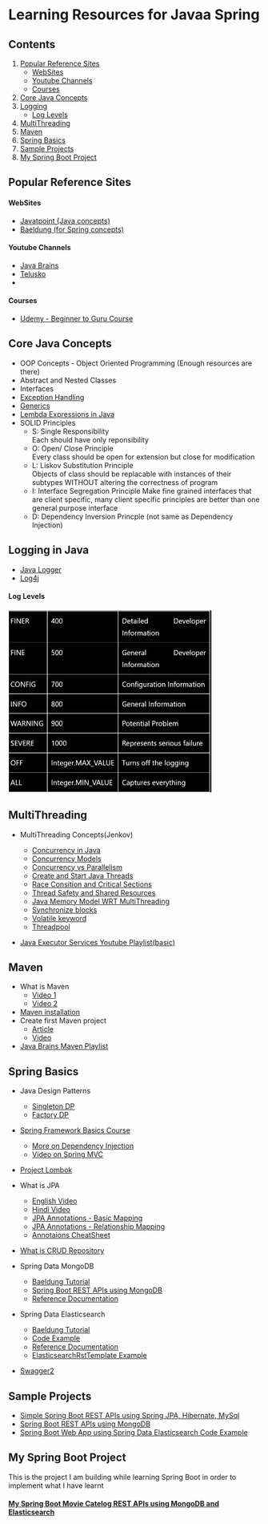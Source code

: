 # Learning Resources for Javaa Spring

## Contents

1. [Popular Reference Sites](#popular-reference-sites)
   - [WebSites](#websites)
   - [Youtube Channels](#youtube-channels)
   - [Courses](#courses)
1. [Core Java Concepts](#core-java-concepts)
2. [Logging](#logging-in-java)
   - [Log Levels](#log-levels)
3. [MultiThreading](#multithreading)
4. [Maven](#maven)
6. [Spring Basics](#spring-basics)
7. [Sample Projects](#sample-projects)
8. [My Spring Boot Project](#my-spring-boot-project)

## Popular Reference Sites

#### WebSites
   - [Javatpoint (Java concepts)](https://www.javatpoint.com/)
   - [Baeldung (for Spring concepts)](https://www.baeldung.com/)

#### Youtube Channels
   - [Java Brains](https://www.youtube.com/user/koushks)
   - [Telusko](https://www.youtube.com/user/javaboynavin)
   - []()

#### Courses
   - [Udemy - Beginner to Guru Course](https://www.udemy.com/course/spring-framework-5-beginner-to-guru/ )

## Core Java Concepts

- OOP Concepts - Object Oriented Programming (Enough resources are there)
- Abstract and Nested Classes
- Interfaces
- [Exception Handling]()
- [Generics]()
- [Lembda Expressions in Java]()
- SOLID Principles
   - S: Single Responsibility   
   Each should have only reponsibility
   - O: Open/ Close Principle  
   Every class should be open for extension but close for modification
   - L: Liskov Substitution Principle  
   Objects of class should be replacable with instances of their subtypes WITHOUT altering the correctness of program
   - I: Interface Segregation Principle
   Make fine grained interfaces that are client specific, many client specific principles are better than one general purpose interface
   - D: Dependency Inversion Princple (not same as Dependency Injection)

## Logging in Java

- [Java Logger](https://www.javatpoint.com/java-logger)
- [Log4j](https://www.javatpoint.com/introduction-to-log4j)

#### Log Levels  
![Log Levels](pictures/log-levels.png)

## MultiThreading

- MultiThreading Concepts(Jenkov)
   - [Concurrency in Java]( http://tutorials.jenkov.com/java-concurrency/index.html)
   - [Concurrency Models](http://tutorials.jenkov.com/java-concurrency/concurrency-models.html)
   - [Concurrency vs Parallelism](http://tutorials.jenkov.com/java-concurrency/concurrency-vs-parallelism.html)
   - [Create and Start Java Threads](https://www.youtube.com/watch?v=eQk5AWcTS8w)
   - [Race Consition and Critical Sections](https://www.youtube.com/watch?v=RMR75VzYoos&list=PLL8woMHwr36EDxjUoCzboZjedsnhLP1j4&index=9)
   - [Thread Safety and Shared Resources](http://tutorials.jenkov.com/java-concurrency/thread-safety.html)
   - [Java Memory Model WRT MultiThreading](https://www.youtube.com/watch?v=LCSqZyjBwWA&list=PLL8woMHwr36EDxjUoCzboZjedsnhLP1j4&index=6)
   - [Synchronize blocks](https://www.youtube.com/watch?v=eKWjfZ-TUdo&list=PLL8woMHwr36EDxjUoCzboZjedsnhLP1j4&index=7)
   - [Volatile keyword](https://www.youtube.com/watch?v=nhYIEqt-jvY&list=PLL8woMHwr36EDxjUoCzboZjedsnhLP1j4&index=6)
   - [Threadpool](https://www.youtube.com/watch?v=ZcKt5FYd3bU&list=PLL8woMHwr36EDxjUoCzboZjedsnhLP1j4&index=12)

- [Java Executor Services Youtube Playlist(basic)](https://www.youtube.com/playlist?list=PLPn4T86dJstfydxMrepAcakR3MSZEHaa5)

## Maven

- What is Maven
   - [Video 1](https://www.youtube.com/watch?v=dqJanLvjDqc)
   - [Video 2](https://www.youtube.com/watch?v=bSaBmXFym30)
- [Maven installation](https://mkyong.com/maven/how-to-install-maven-in-windows/)
- Create first Maven project
   - [Article](https://www.baeldung.com/maven)
   - [Video](https://www.youtube.com/watch?v=uEYjXpMDJiU )
- [Java Brains Maven Playlist](https://www.youtube.com/playlist?list=PL92E89440B7BFD0F6)

## Spring Basics

- Java Design Patterns
   - [Singleton DP](https://www.javatpoint.com/singleton-design-pattern-in-java)
   - [Factory DP](https://www.tutorialspoint.com/design_pattern/factory_pattern.htm)

- [Spring Framework Basics Course](https://www.tutorialspoint.com/spring/index.htm)
   - [More on Dependency Injection](https://www.baeldung.com/spring-dependency-injection)
   - [Video on Spring MVC](https://www.youtube.com/watch?v=y8zyPlIdTyE)

- [Project Lombok](https://projectlombok.org/features/all)
- What is JPA
   - [English Video](https://www.youtube.com/c/JavaBrainsChannel/playlists?view=50&sort=dd&shelf_id=3)
   - [Hindi Video](https://www.youtube.com/watch?v=agTUJ4aVJSQ)
   - [JPA Annotations - Basic Mapping](https://stackabuse.com/guide-to-jpa-with-hibernate-basic-mapping)
   - [JPA Annotations - Relationship Mapping](https://stackabuse.com/a-guide-to-jpa-with-hibernate-relationship-mapping)
   - [Annotaions CheatSheet](pictures/AssociationMappingsWithJPAandHibernate.pdf)
- [What is CRUD Repository](https://www.youtube.com/c/JavaBrainsChannel/playlists?view=50&sort=dd&shelf_id=3)
- Spring Data MongoDB
   - [Baeldung Tutorial](https://www.baeldung.com/spring-data-mongodb-guide)
   - [Spring Boot REST APIs using MongoDB](https://www.bezkoder.com/spring-boot-mongodb-crud/)
   - [Reference Documentation](https://docs.spring.io/spring-data/mongodb/docs/current/reference/html/#preface)

- Spring Data Elasticsearch
   - [Baeldung Tutorial](https://www.baeldung.com/spring-data-elasticsearch-tutorial)
   - [Code Example](https://reflectoring.io/spring-boot-elasticsearch/)
   - [Reference Documentation](https://docs.spring.io/spring-data/elasticsearch/docs/current/reference/html/#reference)
   - [ElasticsearchRstTemplate Example](https://reflectoring.io/spring-boot-elasticsearch/)
- [Swagger2](https://dzone.com/articles/spring-boot-restful-api-documentation-with-swagger)

## Sample Projects

- [Simple Spring Boot REST APIs using Spring JPA, Hibernate, MySql](https://dzone.com/articles/how-to-create-rest-api-with-spring-boot)   
- [Spring Boot REST APIs using MongoDB](https://www.bezkoder.com/spring-boot-mongodb-crud/)
- [Spring Boot Web App using Spring Data Elasticsearch Code Example](https://reflectoring.io/spring-boot-elasticsearch/)

## My Spring Boot Project

This is the project I am building while learning Spring Boot in order to implement what I have learnt
<!-- #### [My Spring Boot Movie Catelog REST APIs using H2 Database and MySQL](https://github.com/AVNV2201/spring-boot-movie-catelog.git) -->
#### [My Spring Boot Movie Catelog REST APIs using MongoDB and Elasticsearch](https://github.com/AVNV2201/movie-catelog-spring-boot-mongodb-elasticsearch)
